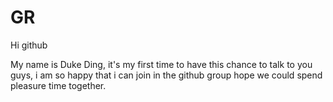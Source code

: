 # GR

Hi github

My name is Duke Ding, it's my first time to have this chance to talk to you guys, i am so happy that i can join in the github group
hope we could spend pleasure time together.
